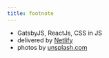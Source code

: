 ```yaml
---
title: footnote
---
```


* GatsbyJS, ReactJs, CSS in JS
* delivered by [Netlify](https://www.netlify.com/)
* photos by [unsplash.com](https://unsplash.com)
